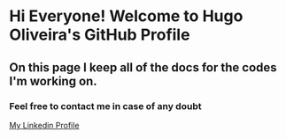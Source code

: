 # Hi Everyone! Welcome to Hugo Oliveira's GitHub Profile
## On this page I keep all of the docs for the codes I'm working on.
### Feel free to contact me in case of any doubt
[My Linkedin Profile](https://www.linkedin.com/in/hugo-deoliveira/) 
